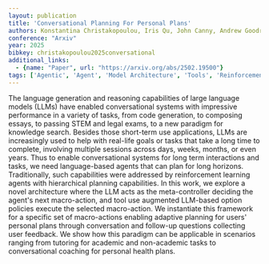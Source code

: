 ```yaml
---
layout: publication
title: 'Conversational Planning For Personal Plans'
authors: Konstantina Christakopoulou, Iris Qu, John Canny, Andrew Goodridge, Cj Adams, Minmin Chen, Maja Matarić
conference: "Arxiv"
year: 2025
bibkey: christakopoulou2025conversational
additional_links:
  - {name: "Paper", url: "https://arxiv.org/abs/2502.19500"}
tags: ['Agentic', 'Agent', 'Model Architecture', 'Tools', 'Reinforcement Learning', 'Applications']
---
```

The language generation and reasoning capabilities of large language models
(LLMs) have enabled conversational systems with impressive performance in a
variety of tasks, from code generation, to composing essays, to passing STEM
and legal exams, to a new paradigm for knowledge search. Besides those
short-term use applications, LLMs are increasingly used to help with real-life
goals or tasks that take a long time to complete, involving multiple sessions
across days, weeks, months, or even years. Thus to enable conversational
systems for long term interactions and tasks, we need language-based agents
that can plan for long horizons. Traditionally, such capabilities were
addressed by reinforcement learning agents with hierarchical planning
capabilities. In this work, we explore a novel architecture where the LLM acts
as the meta-controller deciding the agent's next macro-action, and tool use
augmented LLM-based option policies execute the selected macro-action. We
instantiate this framework for a specific set of macro-actions enabling
adaptive planning for users' personal plans through conversation and follow-up
questions collecting user feedback. We show how this paradigm can be applicable
in scenarios ranging from tutoring for academic and non-academic tasks to
conversational coaching for personal health plans.
